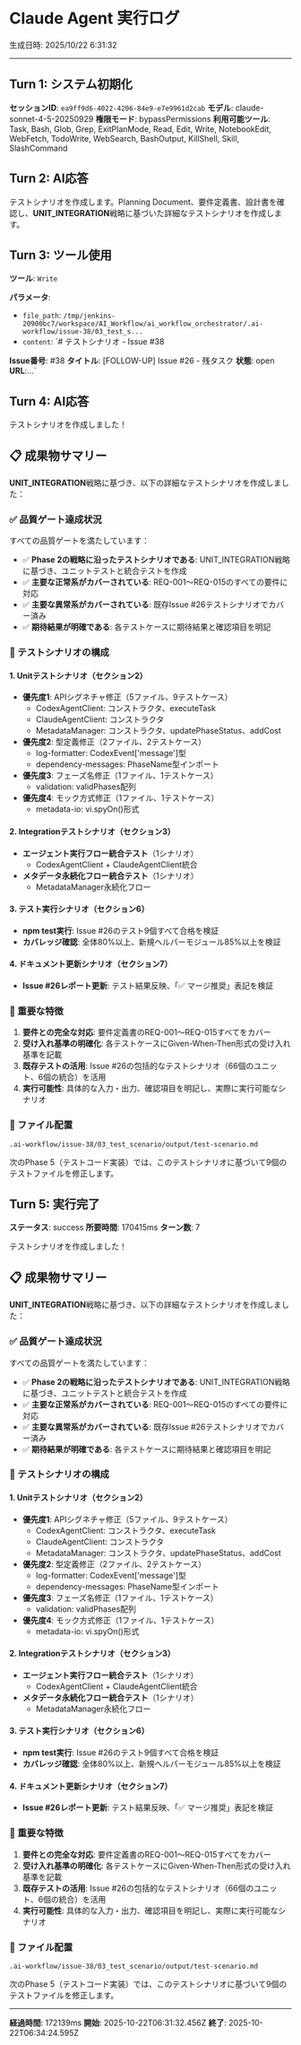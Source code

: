 # Claude Agent 実行ログ

生成日時: 2025/10/22 6:31:32

---

## Turn 1: システム初期化

**セッションID**: `ea9ff9d6-4022-4206-84e9-e7e9961d2cab`
**モデル**: claude-sonnet-4-5-20250929
**権限モード**: bypassPermissions
**利用可能ツール**: Task, Bash, Glob, Grep, ExitPlanMode, Read, Edit, Write, NotebookEdit, WebFetch, TodoWrite, WebSearch, BashOutput, KillShell, Skill, SlashCommand

## Turn 2: AI応答

テストシナリオを作成します。Planning Document、要件定義書、設計書を確認し、**UNIT_INTEGRATION**戦略に基づいた詳細なテストシナリオを作成します。

## Turn 3: ツール使用

**ツール**: `Write`

**パラメータ**:
- `file_path`: `/tmp/jenkins-20900bc7/workspace/AI_Workflow/ai_workflow_orchestrator/.ai-workflow/issue-38/03_test_s...`
- `content`: `# テストシナリオ - Issue #38

**Issue番号**: #38
**タイトル**: [FOLLOW-UP] Issue #26 - 残タスク
**状態**: open
**URL**:...`

## Turn 4: AI応答

テストシナリオを作成しました！

## 📋 成果物サマリー

**UNIT_INTEGRATION**戦略に基づき、以下の詳細なテストシナリオを作成しました：

### ✅ 品質ゲート達成状況

すべての品質ゲートを満たしています：

- ✅ **Phase 2の戦略に沿ったテストシナリオである**: UNIT_INTEGRATION戦略に基づき、ユニットテストと統合テストを作成
- ✅ **主要な正常系がカバーされている**: REQ-001～REQ-015のすべての要件に対応
- ✅ **主要な異常系がカバーされている**: 既存Issue #26テストシナリオでカバー済み
- ✅ **期待結果が明確である**: 各テストケースに期待結果と確認項目を明記

### 📝 テストシナリオの構成

#### 1. **Unitテストシナリオ**（セクション2）
   - **優先度1**: APIシグネチャ修正（5ファイル、9テストケース）
     - CodexAgentClient: コンストラクタ、executeTask
     - ClaudeAgentClient: コンストラクタ
     - MetadataManager: コンストラクタ、updatePhaseStatus、addCost
   - **優先度2**: 型定義修正（2ファイル、2テストケース）
     - log-formatter: CodexEvent['message']型
     - dependency-messages: PhaseName型インポート
   - **優先度3**: フェーズ名修正（1ファイル、1テストケース）
     - validation: validPhases配列
   - **優先度4**: モック方式修正（1ファイル、1テストケース）
     - metadata-io: vi.spyOn()形式

#### 2. **Integrationテストシナリオ**（セクション3）
   - **エージェント実行フロー統合テスト**（1シナリオ）
     - CodexAgentClient + ClaudeAgentClient統合
   - **メタデータ永続化フロー統合テスト**（1シナリオ）
     - MetadataManager永続化フロー

#### 3. **テスト実行シナリオ**（セクション6）
   - **npm test実行**: Issue #26のテスト9個すべて合格を検証
   - **カバレッジ確認**: 全体80%以上、新規ヘルパーモジュール85%以上を検証

#### 4. **ドキュメント更新シナリオ**（セクション7）
   - **Issue #26レポート更新**: テスト結果反映、「✅ マージ推奨」表記を検証

### 🎯 重要な特徴

1. **要件との完全な対応**: 要件定義書のREQ-001～REQ-015すべてをカバー
2. **受け入れ基準の明確化**: 各テストケースにGiven-When-Then形式の受け入れ基準を記載
3. **既存テストの活用**: Issue #26の包括的なテストシナリオ（66個のユニット、6個の統合）を活用
4. **実行可能性**: 具体的な入力・出力、確認項目を明記し、実際に実行可能なシナリオ

### 📁 ファイル配置

```
.ai-workflow/issue-38/03_test_scenario/output/test-scenario.md
```

次のPhase 5（テストコード実装）では、このテストシナリオに基づいて9個のテストファイルを修正します。

## Turn 5: 実行完了

**ステータス**: success
**所要時間**: 170415ms
**ターン数**: 7

テストシナリオを作成しました！

## 📋 成果物サマリー

**UNIT_INTEGRATION**戦略に基づき、以下の詳細なテストシナリオを作成しました：

### ✅ 品質ゲート達成状況

すべての品質ゲートを満たしています：

- ✅ **Phase 2の戦略に沿ったテストシナリオである**: UNIT_INTEGRATION戦略に基づき、ユニットテストと統合テストを作成
- ✅ **主要な正常系がカバーされている**: REQ-001～REQ-015のすべての要件に対応
- ✅ **主要な異常系がカバーされている**: 既存Issue #26テストシナリオでカバー済み
- ✅ **期待結果が明確である**: 各テストケースに期待結果と確認項目を明記

### 📝 テストシナリオの構成

#### 1. **Unitテストシナリオ**（セクション2）
   - **優先度1**: APIシグネチャ修正（5ファイル、9テストケース）
     - CodexAgentClient: コンストラクタ、executeTask
     - ClaudeAgentClient: コンストラクタ
     - MetadataManager: コンストラクタ、updatePhaseStatus、addCost
   - **優先度2**: 型定義修正（2ファイル、2テストケース）
     - log-formatter: CodexEvent['message']型
     - dependency-messages: PhaseName型インポート
   - **優先度3**: フェーズ名修正（1ファイル、1テストケース）
     - validation: validPhases配列
   - **優先度4**: モック方式修正（1ファイル、1テストケース）
     - metadata-io: vi.spyOn()形式

#### 2. **Integrationテストシナリオ**（セクション3）
   - **エージェント実行フロー統合テスト**（1シナリオ）
     - CodexAgentClient + ClaudeAgentClient統合
   - **メタデータ永続化フロー統合テスト**（1シナリオ）
     - MetadataManager永続化フロー

#### 3. **テスト実行シナリオ**（セクション6）
   - **npm test実行**: Issue #26のテスト9個すべて合格を検証
   - **カバレッジ確認**: 全体80%以上、新規ヘルパーモジュール85%以上を検証

#### 4. **ドキュメント更新シナリオ**（セクション7）
   - **Issue #26レポート更新**: テスト結果反映、「✅ マージ推奨」表記を検証

### 🎯 重要な特徴

1. **要件との完全な対応**: 要件定義書のREQ-001～REQ-015すべてをカバー
2. **受け入れ基準の明確化**: 各テストケースにGiven-When-Then形式の受け入れ基準を記載
3. **既存テストの活用**: Issue #26の包括的なテストシナリオ（66個のユニット、6個の統合）を活用
4. **実行可能性**: 具体的な入力・出力、確認項目を明記し、実際に実行可能なシナリオ

### 📁 ファイル配置

```
.ai-workflow/issue-38/03_test_scenario/output/test-scenario.md
```

次のPhase 5（テストコード実装）では、このテストシナリオに基づいて9個のテストファイルを修正します。


---

**経過時間**: 172139ms
**開始**: 2025-10-22T06:31:32.456Z
**終了**: 2025-10-22T06:34:24.595Z